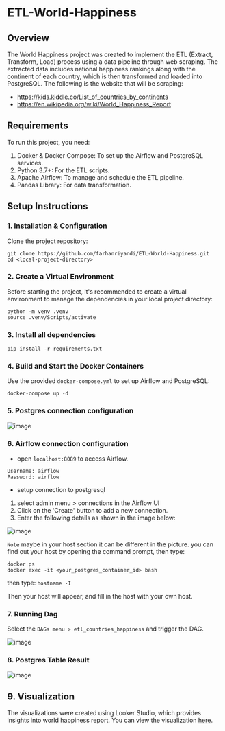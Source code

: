 # ETL-World-Happiness

## Overview
The World Happiness project was created to implement the ETL (Extract, Transform, Load) process using a data pipeline through web scraping. The extracted data includes national happiness rankings along with the continent of each country, which is then transformed and loaded into PostgreSQL. The following is the website that will be scraping:
* https://kids.kiddle.co/List_of_countries_by_continents
* https://en.wikipedia.org/wiki/World_Happiness_Report

## Requirements
To run this project, you need:
1. Docker & Docker Compose: To set up the Airflow and PostgreSQL services.
2. Python 3.7+: For the ETL scripts.
3. Apache Airflow: To manage and schedule the ETL pipeline.
4. Pandas Library: For data transformation.

## Setup Instructions
### 1. Installation & Configuration
Clone the project repository:
```
git clone https://github.com/farhanriyandi/ETL-World-Happiness.git
cd <local-project-directory>
```
### 2. Create a Virtual Environment
Before starting the project, it's recommended to create a virtual environment to manage the dependencies in your local project directory:
```
python -m venv .venv
source .venv/Scripts/activate
```
### 3. Install all dependencies
```
pip install -r requirements.txt
```
### 4. Build and Start the Docker Containers
Use the provided `docker-compose.yml` to set up Airflow and PostgreSQL:
```
docker-compose up -d
```
### 5. Postgres connection configuration

![image](https://github.com/user-attachments/assets/c20be675-aaaa-4cda-aa23-0d3a5309a1d7)


### 6. Airflow connection configuration
* open `localhost:8089` to access Airflow.
```
Username: airflow
Password: airflow
```
* setup connection to postgresql
1. select admin menu > connections in the Airflow UI
2. Click on the 'Create' button to add a new connection.
3. Enter the following details as shown in the image below:

![image](https://github.com/user-attachments/assets/2e5d0af7-75af-4538-a69b-75881467d7bb)

`Note` maybe in your host section it can be different in the picture. you can find out your host by opening the command prompt, then type:
```
docker ps
docker exec -it <your_postgres_container_id> bash
```
then type:
`hostname -I`

Then your host will appear, and fill in the host with your own host.

### 7. Running Dag
Select the `DAGs menu > etl_countries_happiness` and trigger the DAG.

![image](https://github.com/user-attachments/assets/1015132f-29d2-4aec-b069-ad3c0783944f)

### 8. Postgres Table Result
![image](https://github.com/user-attachments/assets/57880e80-c961-41e2-9dc6-38813cce3885)

## 9. Visualization
The visualizations were created using Looker Studio, which provides insights into world happiness report. You can view the visualization [here](https://lookerstudio.google.com/s/pLu6RL8nYAc).








